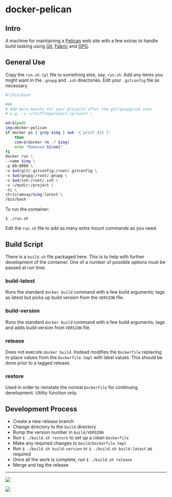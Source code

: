 # docker-pelican

## Intro

A machine for maintaining a [Pelican](http://docs.getpelican.com/en/stable/) web site with a few extras to handle build tasking using [Git](https://git-scm.com/), [Fabric](http://www.fabfile.org/) and [GPG](https://www.gnupg.org/).

## General Use

Copy the `run.sh.tpl` file to something else, say, `run.sh`. Add any items you might want in the `.gnupg` and `.ssh` directories. Edit your `.gitconfig` file as necessary

```bash
#!/bin/bash

###
# Add more mounts for your projects after the git/gnupg/ssh ones
# e.g. -v ~/stuff/myproject:/project \

wd=$(pwd)
img=docker-pelican
if docker ps | grep $img | awk '{ print $11 }'
    then
    com=$(docker rm -f $img)
    echo "Removed ${com}"
fi
docker run \
--name $img \
-p 80:8000 \
-v $wd/git/.gitconfig:/root/.gitconfig \
-v $wd/gnupg:/root/.gnupg \
-v $wd/ssh:/root/.ssh \
-v ~/mydir:/project \
-ti \
chrisramsay/$img:latest \
/bin/bash
```

To run the container:

`$ ./run.sh`

Edit the `run.sh` file to add as many extra mount commands as you need.

## Build Script

There is a `build.sh` file packaged here. This is to help with further development of the container. One of a number of possible options must be passed at run time.

### build-latest

Runs the standard `docker build` command with a few build arguments; tags as latest but picks up build version from the `VERSION` file.

### build-version

Runs the standard `docker build` command with a few build arguments; tags and adds build version from `VERSION` file.

### release

Does not execute `docker build`. Instead modifies the `Dockerfile` replacing in-place values from the `Dockerfile.tmpl` with label values. This should be done prior to a tagged release.

### restore

Used in order to reinstate the normal `Dockerfile` for continuing development. Utility function only.

## Development Process

* Create a new release branch
* Change directory to the `build` directory
* Bump the version number in `build/VERSION`
* Run `$ ./build.sh restore` to set up a clean `Dockerfile`
* Make any required changes to `build/Dockerfile.tmpl`
* Run `$ ./build.sh build-version` or `$ ./build.sh build-latest` as required
* Once all the work is complete, run `$ ./build.sh release`
* Merge and tag the release

***

[![](https://images.microbadger.com/badges/image/chrisramsay/docker-pelican.svg)](https://microbadger.com/images/chrisramsay/docker-pelican "Get your own image badge on microbadger.com")

[![](https://images.microbadger.com/badges/version/chrisramsay/docker-pelican.svg)](https://microbadger.com/images/chrisramsay/docker-pelican "Get your own version badge on microbadger.com")
